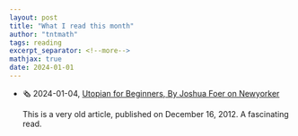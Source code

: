 ```yaml
---
layout: post
title: "What I read this month"
author: "tntmath"
tags: reading
excerpt_separator: <!--more-->
mathjax: true
date: 2024-01-01
---
```


- 🗞️ 2024-01-04, [Utopian for Beginners, By Joshua Foer on Newyorker](https://www.newyorker.com/magazine/2012/12/24/utopian-for-beginners) 
 
    This is a very old article, published on December 16, 2012. A fascinating read.